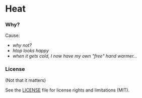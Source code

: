 # Heat

### Why?

Cause:

* *why not?*
* *htop looks happy*
* *when it gets cold, I now have my own "free" hand warmer...*

### License

(Not that it matters)

See the [LICENSE](LICENSE.md) file for license rights and limitations (MIT).
